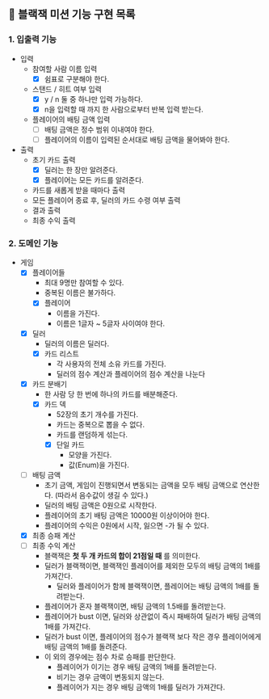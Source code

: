 ## 🚀 블랙잭 미션 기능 구현 목록

### 1. 입출력 기능
- 입력
  - 참여할 사람 이름 입력
    - [x] 쉼표로 구분해야 한다.
  - 스탠드 / 히트 여부 입력
    - [x] y / n 둘 중 하나만 입력 가능하다.
    - [x] n을 입력할 때 까지 한 사람으로부터 반복 입력 받는다.
  - 플레이어의 배팅 금액 입력
    - [ ] 배팅 금액은 정수 범위 이내여야 한다.
    - [ ] 플레이어의 이름이 입력된 순서대로 배팅 금액을 물어봐야 한다.
    
- 출력
  - 초기 카드 출력
    - [x] 딜러는 한 장만 알려준다.
    - [x] 플레이어는 모든 카드를 알려준다.
  - 카드를 새롭게 받을 때마다 출력
  - 모든 플레이어 종료 후, 딜러의 카드 수령 여부 출력
  - 결과 출력
  - 최종 수익 출력

### 2. 도메인 기능
- 게임 
  - [x] 플레이어들
    - 최대 9명만 참여할 수 있다.
    - 중복된 이름은 불가하다.
    - [x] 플레이어
      - 이름을 가진다.
      - 이름은 1글자 ~ 5글자 사이여야 한다.
  - [x] 딜러
    - 딜러의 이름은 딜러다. 
    - [x] 카드 리스트 
      - 각 사용자의 전체 소유 카드를 가진다.
      - 딜러의 점수 계산과 플레이어의 점수 계산을 나눈다
  - [x] 카드 분배기
    - 한 사람 당 한 번에 하나의 카드를 배분해준다.
    - [x] 카드 덱
      - 52장의 초기 개수를 가진다.
      - 카드는 중복으로 뽑을 수 없다.
      - 카드를 랜덤하게 섞는다.
      - [x] 단일 카드
        - 모양을 가진다.
        - 값(Enum)을 가진다.
  - [ ] 배팅 금액
    - 초기 금액, 게임이 진행되면서 변동되는 금액을 모두 배팅 금액으로 연산한다. (따라서 음수값이 생길 수 있다.)
    - 딜러의 배팅 금액은 0원으로 시작한다.
    - 플레이어의 초기 배팅 금액은 10000원 이상이어야 한다.
    - 플레이어의 수익은 0원에서 시작, 잃으면 -가 될 수 있다.
  - [x] 최종 승패 계산
  - [ ] 최종 수익 계산
    - 블랙잭은 **첫 두 개 카드의 합이 21점일 때** 를 의미한다.
    - 딜러가 블랙잭이면, 블랙잭인 플레이어를 제외한 모두의 배팅 금액의 1배를 가져간다.
      - 딜러와 플레이어가 함께 블랙잭이면, 플레이어는 배팅 금액의 1배를 돌려받는다.
    - 플레이어가 혼자 블랙잭이면, 배팅 금액의 1.5배를 돌려받는다.
    - 플레이어가 bust 이면, 딜러와 상관없이 즉시 패배하여 딜러가 배팅 금액의 1배를 가져간다.
    - 딜러가 bust 이면, 플레이어의 점수가 블랙잭 보다 작은 경우 플레이어에게 배팅 금액의 1배를 돌려준다.
    - 이 외의 경우에는 점수 차로 승패를 판단한다.
      - 플레이어가 이기는 경우 배팅 금액의 1배를 돌려받는다.
      - 비기는 경우 금액이 변동되지 않는다.
      - 플레이어가 지는 경우 배팅 금액의 1배를 딜러가 가져간다.

